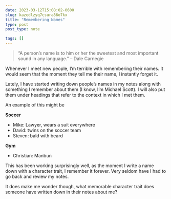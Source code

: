 ```yaml
---
date: 2023-03-12T15:08:02-0600
slug: kazedlzyq7csura86o7kx
title: "Remembering Names"
type: post
post_type: note

tags: []
---
```


> 
> “A person’s name is to him or her the sweetest and most important sound in any language.” – Dale Carnegie
> 
> 
> 


Whenever I meet new people, I’m terrible with remembering their names. It would seem that the moment they tell me their name, I instantly forget it.


Lately, I have started writing down people’s names in my notes along with something I remember about them (I know, I’m Michael Scott). I will also put them under headings that refer to the context in which I met them.


An example of this might be


**Soccer**


* Mike: Lawyer, wears a suit everywhere
* David: twins on the soccer team
* Steven: bald with beard


**Gym**


* Christian: Manbun


This has been working surprisingly well, as the moment I write a name down with a character trait, I remember it forever. Very seldom have I had to go back and review my notes.


It does make me wonder though, what memorable character trait does someone have written down in their notes about me?



